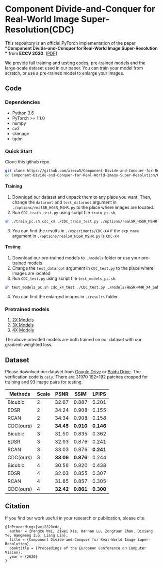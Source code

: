 # Component Divide-and-Conquer for Real-World Image Super-Resolution(CDC)

This repository is an official PyTorch implementation of the paper **"Component Divide-and-Conquer for Real-World Image Super-Resolution
"** from **ECCV 2020**. [[PDF](http://arxiv.org/abs/2008.01928)]

We provide full training and testing codes, pre-trained models and the large-scale dataset used in our paper. You can train your model from scratch, or use a pre-trained model to enlarge your images.

## Code
### Dependencies
* Python 3.6
* PyTorch >= 1.1.0
* numpy
* cv2
* skimage
* tqdm

### Quick Start
Clone this github repo.
```bash
git clone https://github.com/xiezw5/Component-Divide-and-Conquer-for-Real-World-Image-Super-Resolution
cd Component-Divide-and-Conquer-for-Real-World-Image-Super-Resolution/CDC
```
#### Training
1. Download our dataset and unpack them to any place you want. Then, change the ```dataroot``` and ```test_dataroot``` argument in ```./options/realSR_HGSR_MSHR.py``` to the place where images are located.
2. Run ```CDC_train_test.py``` using script file ```train_pc.sh```.
```bash
sh ./train_pc.sh cdc_x4 ./CDC_train_test.py ./options/realSR_HGSR_MSHR.py 1
```
3. You can find the results in ```./experiments/CDC-X4``` if the ```exp_name``` argument in ```./options/realSR_HGSR_MSHR.py``` is ```CDC-X4```

#### Testing
1. Download our pre-trained models to ```./models``` folder or use your pre-trained models
2. Change the ```test_dataroot``` argument in ```CDC_test.py``` to the place where images are located
3. Run ```CDC_test.py``` using script file ```test_models_pc.sh```.
```bash
sh test_models_pc.sh cdc_x4_test ./CDC_test.py ./models/HGSR-MHR_X4_SubRegion_GW_283.pth 1
```
4. You can find the enlarged images in ```./results``` folder

### Pretrained models
1. [2X Models](https://drive.google.com/file/d/1GGcnUCGaBWStxh-78PnDIlaCfPMfATaG/view?usp=sharing)
2. [3X Models](https://drive.google.com/file/d/1VhppmVr159dlXzbVPh0zDcVGBblj2k0j/view?usp=sharing)
3. [4X Models](https://drive.google.com/file/d/18Bg1B5XvksMNsM1KXoPegsOhIbP6WnC4/view?usp=sharing)

The above provided models are both trained on our dataset with our gradient-weighted loss.

## Dataset
Please download our dataset from [Google Drive](https://drive.google.com/drive/folders/1tP5m4k1_shFT6Dcw31XV8cWHtblGmbOk?usp=sharing) or [Baidu Drive](https://pan.baidu.com/s/1ey9JF4S5wLnE5Iw5z67R8A). The verification code is ```osiy```. There are 31970 192×192 patches cropped for training and 93 image pairs for testing.

 |Methods    |  Scale  |    PSNR    |    SSIM    |    LPIPS    |
 |-----------|---------|:----------:|:----------:|:-----------:|
 |Bicubic    |    2    |    32.67   |    0.887   |    0.201    |
 |EDSR       |    2    |    34.24   |    0.908   |    0.155    |
 |RCAN       |    2    |    34.34   |    0.908   |    0.158    |
 |CDC(ours)  |    2    |  **34.45** |  **0.910** |  **0.146**  |
 |Bicubic    |    3    |    31.50   |    0.835   |    0.362    |
 |EDSR       |    3    |    32.93   |    0.876   |    0.241    |
 |RCAN       |    3    |    33.03   |    0.876   |  **0.241**  |
 |CDC(ours)  |    3    |  **33.06** |  **0.876** |    0.244    |
 |Bicubic    |    4    |    30.56   |    0.820   |    0.438    |
 |EDSR       |    4    |    32.03   |    0.855   |    0.307    |
 |RCAN       |    4    |    31.85   |    0.857   |    0.305    |
 |CDC(ours)  |    4    |  **32.42** |  **0.861** |  **0.300**  |

## Citation
If you find our work useful in your research or publication, please cite:
```
@InProceedings{wei2020cdc,
  author = {Pengxu Wei, Ziwei Xie, Hannan Lu, ZongYuan Zhan, Qixiang Ye, Wangmeng Zuo, Liang Lin},
  title = {Component Divide-and-Conquer for Real-World Image Super-Resolution},
  booktitle = {Proceedings of the European Conference on Computer Vision},
  year = {2020}
}
```

